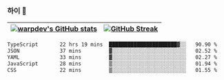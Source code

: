 
### 하이 👋
[![warpdev's GitHub stats](https://github-readme-stats.vercel.app/api?username=warpdev&show_icons=true&theme=vue-dark)](#) |[![GitHub Streak](https://github-readme-streak-stats.herokuapp.com/?user=warpdev&theme=dark)](#)
--- | --- |
<!--START_SECTION:waka-->

```txt
TypeScript       22 hrs 19 mins  ██████████████████████▓░░   90.90 %
JSON             37 mins         ▓░░░░░░░░░░░░░░░░░░░░░░░░   02.52 %
YAML             33 mins         ▓░░░░░░░░░░░░░░░░░░░░░░░░   02.27 %
JavaScript       28 mins         ▒░░░░░░░░░░░░░░░░░░░░░░░░   01.94 %
CSS              22 mins         ▒░░░░░░░░░░░░░░░░░░░░░░░░   01.55 %
```

<!--END_SECTION:waka-->

<!--
**warpdev/warpdev** is a ✨ _special_ ✨ repository because its `README.md` (this file) appears on your GitHub profile.

Here are some ideas to get you started:

- 🔭 I’m currently working on ...
- 🌱 I’m currently learning ...
- 👯 I’m looking to collaborate on ...
- 🤔 I’m looking for help with ...
- 💬 Ask me about ...
- 📫 How to reach me: ...
- 😄 Pronouns: ...
- ⚡ Fun fact: ...
-->
